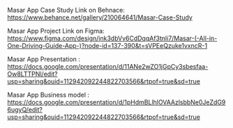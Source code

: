 Masar App Case Study Link on Behnace:             
https://www.behance.net/gallery/210064641/Masar-Case-Study

Masar App Project Link on Figma:            
https://www.figma.com/design/jnk3dbVv6CdDqqAf3tnli7/Masar-(-All-in-One-Driving-Guide-App-)?node-id=137-390&t=sVPEeQzuke1vxncR-1

Masar App Presentation :                 
https://docs.google.com/presentation/d/11ANe2wZO1jGpCy3sbesfaa-Ow8LTTPNl/edit?usp=sharing&ouid=112942092244822703566&rtpof=true&sd=true

Masar App Business model :               
https://docs.google.com/presentation/d/1pHdmBLlhlOVAAzlsbbNe0JeZdG96ugyQ/edit?usp=sharing&ouid=112942092244822703566&rtpof=true&sd=true

